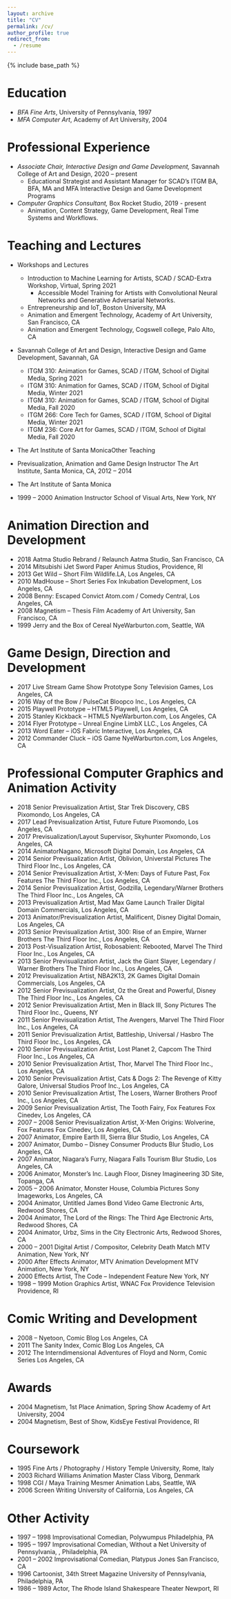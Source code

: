```yaml
---
layout: archive
title: "CV"
permalink: /cv/
author_profile: true
redirect_from:
  - /resume
---
```


{% include base_path %}

Education
======
  * *BFA Fine Arts*, University of Pennsylvania, 1997
  * *MFA Computer Art*, Academy of Art University, 2004

Professional Experience
======
  * *Associate Chair, Interactive Design and Game Development,* Savannah College of Art and Design, 2020 – present
    * Educational Strategist and Assistant Manager for SCAD’s ITGM BA, BFA, MA and MFA Interactive Design and Game Development Programs
  * *Computer Graphics Consultant,* Box Rocket Studio, 2019 - present
    *  Animation, Content Strategy, Game Development, Real Time Systems and Workflows.

Teaching and Lectures
======
  * Workshops and Lectures
    * Introduction to Machine Learning for Artists, SCAD / SCAD-Extra Workshop, Virtual, Spring 2021
      * Accessible Model Training for Artists with Convolutional Neural Networks and Generative Adversarial Networks.
    * Entrepreneurship and IoT, Boston University, MA
    * Animation and Emergent Technology, Academy of Art University, San Francisco, CA
    * Animation and Emergent Technology, Cogswell college, Palo Alto, CA

  * Savannah College of Art and Design, Interactive Design and Game Development, Savannah, GA
    * ITGM 310: Animation for Games, SCAD / ITGM, School of Digital Media, Spring 2021
    * ITGM 310: Animation for Games, SCAD / ITGM, School of Digital Media, Winter 2021
    * ITGM 310: Animation for Games, SCAD / ITGM, School of Digital Media, Fall 2020
    * ITGM 266: Core Tech for Games, SCAD / ITGM, School of Digital Media, Winter 2021
    * ITGM 236:	Core Art for Games, SCAD / ITGM, School of Digital Media, Fall 2020

  * The Art Institute of Santa MonicaOther Teaching
   * Previsualization, Animation and Game Design Instructor	The Art Institute, Santa Monica, CA, 2012 – 2014

  * The Art Institute of Santa Monica
   * 1999 – 2000	Animation Instructor	School of Visual Arts, New York, NY

Animation Direction and Development
======
  * 2018	Aatma Studio Rebrand / Relaunch	Aatma Studio, San Francisco, CA
  * 2014	Mitsubishi iJet Sword Paper	Animus Studios, Providence, RI
  * 2013	Get Wild – Short Film	Wildlife.LA, Los Angeles, CA
  * 2010	MadHouse – Short Series	Fox Inkubation Development, Los Angeles, CA
  * 2008	Benny: Escaped Convict	Atom.com / Comedy Central, Los Angeles, CA
  * 2008	Magnetism – Thesis Film	Academy of Art University, San Francisco, CA
  * 1999	Jerry and the Box of Cereal	NyeWarburton.com, Seattle, WA

Game Design, Direction and Development
======
  * 2017	Live Stream Game Show Prototype	Sony Television Games, Los Angeles, CA
  * 2016	Way of the Bow / PulseCat	Bloopco Inc., Los Angeles, CA
  * 2015	Playwell Prototype – HTML5	Playwell, Los Angeles, CA
  * 2015	Stanley Kickback – HTML5	NyeWarburton.com, Los Angeles, CA
  * 2014	Flyer Prototype – Unreal Engine	LimbX LLC., Los Angeles, CA
  * 2013	Word Eater – iOS	Fabric Interactive, Los Angeles, CA
  * 2012	Commander Cluck – iOS Game	NyeWarburton.com, Los Angeles, CA

Professional Computer Graphics and Animation Activity
======
  * 2018	Senior Previsualization Artist, Star Trek Discovery, CBS	Pixomondo, Los Angeles, CA
  * 2017	Lead Previsualization Artist, Future Future	Pixomondo, Los Angeles, CA
  * 2017	Previsualization/Layout Supervisor, Skyhunter	Pixomondo, Los Angeles, CA
  * 2014	AnimatorNagano, Microsoft	Digital Domain, Los Angeles, CA
  * 2014	Senior Previsualization Artist, Oblivion, Universtal Pictures	The Third Floor Inc., Los Angeles, CA
  * 2014	Senior Previsualization Artist, X-Men: Days of Future Past, Fox Features	The Third Floor Inc., Los Angeles, CA
  * 2014	Senior Previsualization Artist, Godzilla, Legendary/Warner Brothers	The Third Floor Inc., Los Angeles, CA
  * 2013	Previsualization Artist, Mad Max Game Launch Trailer	Digital Domain Commercials, Los Angeles, CA
  * 2013	Animator/Previsualization Artist, Malificent, Disney	Digital Domain, Los Angeles, CA
  * 2013	Senior Previsualization Artist, 300: Rise of an Empire, Warner Brothers	The Third Floor Inc., Los Angeles, CA
  * 2013	Post-Visualization Artist, Robosabient: Rebooted, Marvel	The Third Floor Inc., Los Angeles, CA
  * 2013	Senior Previsualization Artist, Jack the Giant Slayer, Legendary / Warner Brothers	The Third Floor Inc., Los Angeles, CA
  * 2012	Previsualization Artist, NBA2K13, 2K Games	Digital Domain Commercials, Los Angeles, CA
  * 2012	Senior Previsualization Artist, Oz the Great and Powerful, Disney	The Third Floor Inc., Los Angeles, CA
  * 2012	Senior Previsualization Artist, Men in Black III, Sony Pictures	The Third Floor Inc., Queens, NY
  * 2011	Senior Previsualization Artist, The Avengers, Marvel	The Third Floor Inc., Los Angeles, CA
  * 2011	Senior Previsualization Artist, Battleship, Universal / Hasbro	The Third Floor Inc., Los Angeles, CA
  * 2010	Senior Previsualization Artist, Lost Planet 2, Capcom	The Third Floor Inc., Los Angeles, CA
  * 2010	Senior Previsualization Artist, Thor, Marvel	The Third Floor Inc., Los Angeles, CA
  * 2010	Senior Previsualization Artist, Cats & Dogs 2: The Revenge of Kitty Galore, Universal Studios	Proof Inc., Los Angeles, CA
  * 2010	Senior Previsualization Artist, The Losers, Warner Brothers	Proof Inc., Los Angeles, CA
  * 2009	Senior Previsualization Artist, The Tooth Fairy, Fox Features	Fox Cinedev, Los Angeles, CA
  * 2007 – 2008	Senior Previsualization Artist, X-Men Origins: Wolverine, Fox Features	Fox Cinedev, Los Angeles, CA
  * 2007	Animator, Empire Earth III, Sierra	Blur Studio, Los Angeles, CA
  * 2007	Animator, Dumbo – Disney Consumer Products	Blur Studio, Los Angeles, CA
  * 2007	Animator, Niagara’s Furry, Niagara Falls Tourism	Blur Studio, Los Angeles, CA
  * 2006	Animator, Monster’s Inc. Laugh Floor, Disney Imagineering	3D Site, Topanga, CA
  * 2005 – 2006	Animator, Monster House, Columbia Pictures	Sony Imageworks, Los Angeles, CA
  * 2004	Animator, Untitled James Bond Video Game	Electronic Arts, Redwood Shores, CA
  * 2004	Animator, The Lord of the Rings: The Third Age	Electronic Arts, Redwood Shores, CA
  * 2004	Animator, Urbz, Sims in the City	Electronic Arts, Redwood Shores, CA
  * 2000 – 2001	Digital Artist / Compositor, Celebrity Death Match	MTV Animation, New York, NY
  * 2000	After Effects Animator, MTV Animation Development	MTV Animation, New York, NY
  * 2000	Effects Artist, The Code – Independent Feature	New York, NY
  * 1998 – 1999	Motion Graphics Artist, WNAC Fox Providence Television	Providence, RI

Comic Writing and Development
======
  * 2008 –	Nyetoon, Comic Blog	Los Angeles, CA
  * 2011	The Sanity Index, Comic Blog	Los Angeles, CA
  * 2012	The Interndimensional Adventures of Floyd and Norm, Comic Series	Los Angeles, CA

Awards
======
  * 2004	Magnetism, 1st Place Animation, Spring Show	Academy of Art University, 2004
  * 2004	Magnetism, Best of Show, KidsEye Festival	Providence, RI

Coursework
======
  * 1995	Fine Arts / Photography / History	Temple University, Rome, Italy
  * 2003	Richard Williams Animation Master Class	Viborg, Denmark
  * 1998	CGI / Maya Training	Mesmer Animation Labs, Seattle, WA
  * 2006	Screen Writing	University of California, Los Angeles, CA

Other Activity
======
  * 1997 – 1998	Improvisational Comedian, Polywumpus	Philadelphia, PA
  * 1995 – 1997	Improvisational Comedian, Without a Net	University of Pennsylvania, , Philadelphia, PA
  * 2001 – 2002	Improvisational Comedian, Platypus Jones	San Francisco, CA
  * 1996	Cartoonist, 34th Street Magazine	University of Pennsylvania, Philadelphia, PA
  * 1986 – 1989	Actor, The Rhode Island Shakespeare Theater	Newport, RI
